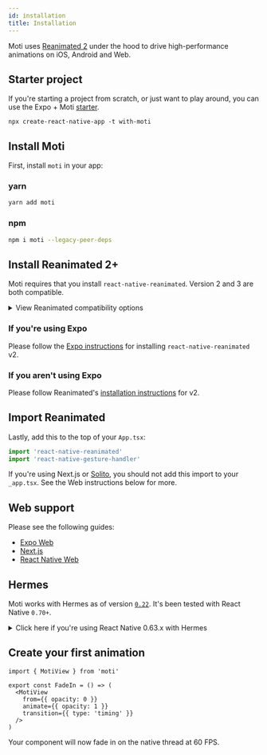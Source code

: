 ```yaml
---
id: installation
title: Installation
---
```


Moti uses [Reanimated 2](https://docs.swmansion.com/react-native-reanimated/) under the hood to drive high-performance animations on iOS, Android and Web.

## Starter project

If you're starting a project from scratch, or just want to play around, you can use the Expo + Moti [starter](https://github.com/expo/examples/tree/master/with-moti).

`npx create-react-native-app -t with-moti`

## Install Moti

First, install `moti` in your app:

### yarn

```sh
yarn add moti
```

### npm

```sh
npm i moti --legacy-peer-deps
```

## Install Reanimated 2+

Moti requires that you install `react-native-reanimated`. Version 2 and 3 are both compatible.

<details>
  <summary>
    View Reanimated compatibility options
  </summary>

Moti `0.17.x` requires Reanimated `2.3.0` or higher. This version is compatible with Expo SDK 44.

Moti `0.16.x` is compatible with Reanimated `2.2.0`. This is compatible with Expo SDK 43.

Moti `0.8.x` and higher requires at least Reanimated v2 stable (`2.0.0` or higher). This version is compatible with Expo starting SDK 41.

</details>

### If you're using Expo

Please follow the [Expo instructions](https://docs.expo.io/versions/latest/sdk/reanimated) for installing `react-native-reanimated` v2.

### If you aren't using Expo

Please follow Reanimated's [installation instructions](https://docs.swmansion.com/react-native-reanimated/docs/fundamentals/installation) for v2.

## Import Reanimated

Lastly, add this to the top of your `App.tsx`:

```ts
import 'react-native-reanimated'
import 'react-native-gesture-handler'
```

If you're using Next.js or [Solito](https://solito.dev), you should not add this import to your `_app.tsx`. See the Web instructions below for more.

## Web support

Please see the following guides:

- [Expo Web](/web)
- [Next.js](/next)
- [React Native Web](/web)

## Hermes

Moti works with Hermes as of version [`0.22`](https://github.com/nandorojo/moti/releases/tag/v0.22.0). It's been tested with React Native `0.70+`.

<details>
  <summary>
    Click here if you're using React Native 0.63.x with Hermes
  </summary>

Moti uses `Proxy` under the hood, which is not supported on older versions of Hermes (see [hermes#33](https://github.com/facebook/hermes/issues/33)). Follow the steps below if you're using Hermes.

### If you're using React Native 0.63.x

Install `v0.5.2-rc.1` of Hermes:

```bash npm2yarn
npm install hermes-engine@v0.5.2-rc1
```

Relevant release notes for v0.5.2-rc1 [here](https://github.com/facebook/hermes/releases/tag/v0.5.2-rc1).

### If you're using React Native 0.64.x

Upgrade Hermes to `0.7.*`.

## Possible errors

### Property 'Proxy' doesn't exist

As mentioned in this [Moti issue](https://github.com/nandorojo/moti/issues/13), if you don't install the correct version of Hermes, you might see this error:

```sh
Property 'Proxy' doesn't exist, js engine: hermes [Mon Feb 08 2021 19:21:54.427] ERROR Invariant Violation: Module AppRegistry is not a registered callable module (calling runApplication), js engine: hermes
```

</details>

## Create your first animation

```tsx
import { MotiView } from 'moti'

export const FadeIn = () => (
  <MotiView
    from={{ opacity: 0 }}
    animate={{ opacity: 1 }}
    transition={{ type: 'timing' }}
  />
)
```

Your component will now fade in on the native thread at 60 FPS.
